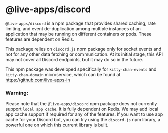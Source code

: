# @live-apps/discord

`@live-apps/discord` is a npm package that provides shared caching, rate limiting, and event de-duplication among multiple instances of an application that may be running on different containers or pods. These features are dependent on Redis. 

This package relies on `discord.js` npm package only for socket events and not for any other data fetching or communication. At its initial stage, this API may not cover all Discord endpoints, but it may do so in the future.

This npm package was developed specifically for `kitty-chan-events` and `kitty-chan-domain` microservice, which can be found at https://github.com/live-apps-in

### Warning:
Please note that the `@live-apps/discord` npm package does not currently support `local app cache`. It is fully dependent on Redis. We may add local app cache support if required for any of the features. If you want to use app cache for your Discord bot, you can try using the `discord.js` npm library, a powerful one on which this current library is built.
